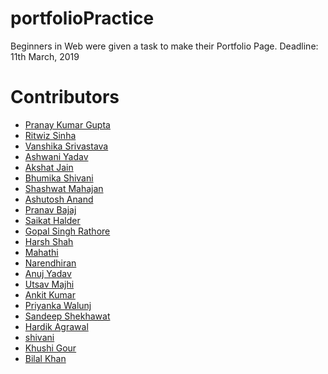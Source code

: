 # portfolioPractice

Beginners in Web were given a task to make their Portfolio Page.
Deadline: 11th March, 2019

# Contributors

<ul>
	<li><a href="https://pranaykgupta.github.io/Portfolio/">Pranay Kumar Gupta</a></li>
  <li><a href="https://ritwizsinha.github.io/portfolio">Ritwiz Sinha</a></li>
  <li><a href="https://vanshikasrivastava16.github.io/portfolio/">Vanshika Srivastava</a></li>
  <li><a href="https://ashwaniydv.github.io/portfolio">Ashwani Yadav</a></li>
<li><a href="https://akshat99.github.io/">Akshat Jain</a></li>
<li><a href="https://bhumikashivani2001.github.io/">Bhumika Shivani</a></li>
<li><a href="https://shashwat211.github.io">Shashwat Mahajan</a></li>
<li><a href="https://ashutosh2711.github.io/">Ashutosh Anand</a></li>
<li><a href="https://prnvbajaj.github.io/index/">Pranav Bajaj</a></li>
<li><a href="https://saikathalder34.github.io/">Saikat Halder</a></li>
<li><a href="https://gopalsingh6932.github.io/">Gopal Singh Rathore</a></li>
<li><a href="https://kaustav112.github.io/portfolio">Harsh Shah</a></li>
<li><a href="https://mahathi2000.github.io/">Mahathi</a></li>
<li><a href="https://narendhiran13.github.io/portfolio">Narendhiran</a></li>
<li><a href="https://anuj-k-yadav.github.io/portfolio">Anuj Yadav</a></li>
<li><a href="https://utsavmajhi.github.io/index">Utsav Majhi</a></li>
<li><a href="https://ankitkr08.github.io/ankitkr09.github.io/">Ankit Kumar</a></li>
<li><a href="https://priyanka2799.github.io/">Priyanka Walunj</a></li>
<li><a href="https://sandeep-shekhawat.github.io/Personal-Repo/">Sandeep Shekhawat</a></li>
<li><a href="https://hardik-agrawal.github.io/hardik.github.io/">Hardik Agrawal</a></li>
<li><a href="https://dixitshivani.github.io/portfolio/">shivani</a></li>
<li><a href="https://khushigour.github.io/">Khushi Gour</a></li>
<li><a href="https://khushigour.github.io/">Bilal Khan</a></li>	
</ul>
